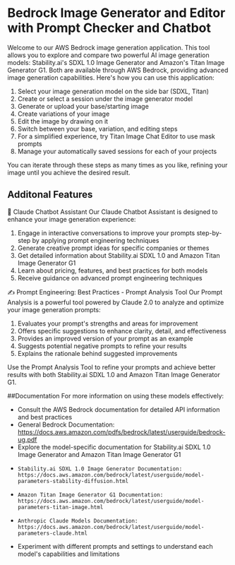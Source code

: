 # Bedrock Image Generator and Editor with Prompt Checker and Chatbot
Welcome to our AWS Bedrock image generation application. This tool allows you to explore and compare two powerful AI image generation models: Stability.ai's SDXL 1.0 Image Generator and Amazon's Titan Image Generator G1. Both are available through AWS Bedrock, providing advanced image generation capabilities.
Here's how you can use this application:

1. Select your image generation model on the side bar (SDXL, Titan)
2. Create or select a session under the image generator model
3. Generate or upload your base/starting image
4. Create variations of your image
5. Edit the image by drawing on it
6. Switch between your base, variation, and editing steps
7. For a simplified experience, try Titan Image Chat Editor to use mask prompts
8. Manage your automatically saved sessions for each of your projects

You can iterate through these steps as many times as you like, refining your image until you achieve the desired result.

## Additonal Features
🤖 Claude Chatbot Assistant
Our Claude Chatbot Assistant is designed to enhance your image generation experience:

1. Engage in interactive conversations to improve your prompts step-by-step by applying prompt engineering techniques
2. Generate creative prompt ideas for specific companies or themes
3. Get detailed information about Stability.ai SDXL 1.0 and Amazon Titan Image Generator G1
4. Learn about pricing, features, and best practices for both models
5. Receive guidance on advanced prompt engineering techniques

✍️ Prompt Engineering: Best Practices - Prompt Analysis Tool
Our Prompt Analysis is a powerful tool powered by Claude 2.0 to analyze and optimize your image generation prompts:

1. Evaluates your prompt's strengths and areas for improvement
2. Offers specific suggestions to enhance clarity, detail, and effectiveness
3. Provides an improved version of your prompt as an example
4. Suggests potential negative prompts to refine your results
5. Explains the rationale behind suggested improvements

Use the Prompt Analysis Tool to refine your prompts and achieve better results with both Stability.ai SDXL 1.0 and Amazon Titan Image Generator G1.

##Documentation
For more information on using these models effectively:
- Consult the AWS Bedrock documentation for detailed API information and best practices
-   General Bedrock Documentation: https://docs.aws.amazon.com/pdfs/bedrock/latest/userguide/bedrock-ug.pdf
- Explore the model-specific documentation for Stability.ai SDXL 1.0 Image Generator and Amazon Titan Image Generator G1
-     Stability.ai SDXL 1.0 Image Generator Documentation: https://docs.aws.amazon.com/bedrock/latest/userguide/model-parameters-stability-diffusion.html
-     Amazon Titan Image Generator G1 Documentation: https://docs.aws.amazon.com/bedrock/latest/userguide/model-parameters-titan-image.html
-     Anthropic Claude Models Documentation: https://docs.aws.amazon.com/bedrock/latest/userguide/model-parameters-claude.html
- Experiment with different prompts and settings to understand each model's capabilities and limitations


